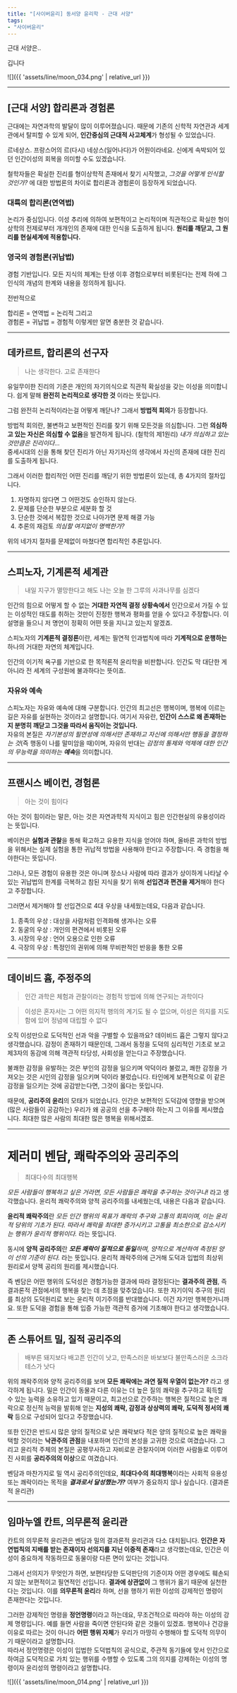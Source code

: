 ```yaml
---
title: "[사이버윤리] 동서양 윤리학 - 근대 서양"
tags:
- "사이버윤리"
---
```

근대 서양은..

깁니다

![]({{ 'assets/line/moon_034.png' | relative_url }})

***

## [근대 서양] 합리론과 경험론
근대에는 자연과학의 발달이 많이 이루어졌습니다. 때문에 기존의 신학적 자연관과 세계관에서 탈피할 수 있게 되어, **인간중심의 근대적 사고체계**가 형성될 수 있었습니다.

르네상스. 프랑스어의 르(다시) 네상스(일어나다)가 어원이라네요. 신에게 속박되어 있던 인간이성의 회복을 의미할 수도 있겠습니다.

철학자들은 확실한 진리를 형이상학적 존재에서 찾기 시작했고, *그것을 어떻게 인식할 것인가?* 에 대한 방법론의 차이로 합리론과 경험론이 등장하게 되었습니다.

### 대륙의 합리론(연역법)
논리가 중심입니다. 이성 추리에 의하여 보편적이고 논리적이며 직관적으로 확실한 형이상학의 전제로부터 개개인의 존재에 대한 인식을 도출하게 됩니다. **원리를 깨닫고, 그 원리를 현실세계에 적용합니다.**

### 영국의 경험론(귀납법)
경험 기반입니다. 모든 지식의 체계는 탄생 이후 경험으로부터 비롯된다는 전제 하에 그 인식의 개념의 한계와 내용을 정의하게 됩니다.

전반적으로 

합리론 = 연역법 = 논리적 그리고<br>
경험론 = 귀납법 = 경험적 이렇게만 알면 충분한 것 같습니다.

***

## 데카르트, 합리론의 선구자
>나는 생각한다. 고로 존재한다

유일무이한 진리의 기준은 개인의 자기의식으로 직관적 확실성을 갖는 이성을 의미합니다. 쉽게 말해 **완전히 논리적으로 생각한 것** 이라는 뜻입니다.

그럼 완전히 논리적이라는걸 어떻게 깨닫나? 그래서 **방법적 회의**가 등장합니다.

방법적 회의란, 불변하고 보편적인 진리를 찾기 위해 모든것을 의심합니다. 그런 **의심하고 있는 자신은 의심할 수 없음**을 발견하게 됩니다. (철학의 제1원리) *내가 의심하고 있는 것만큼은 진리이다...* <br>
중세시대의 신을 통해 찾던 진리가 아닌 자기자신의 생각에서 자신의 존재에 대한 진리를 도출하게 됩니다.

그래서 이러한 합리적인 어떤 진리를 깨닫기 위한 방법론이 있는데, 총 4가지의 절차입니다.
1. 자명하지 않다면 그 어떤것도 승인하지 않는다. 
2. 문제를 단순한 부분으로 세분화 할 것
3. 단순한 것에서 복잡한 것으로 나아가면 문제 해결 가능
4. 추론의 재검토 *의심할 여지없이 명백한가?*

위의 네가지 절차를 문제없이 마쳤다면 합리적인 추론입니다.

***

## 스피노자, 기계론적 세계관
>내일 지구가 멸망한다고 해도 나는 오늘 한 그루의 사과나무를 심겠다

인간의 힘으로 어떻게 할 수 없는 **거대한 자연적 결정 상황속에서** 인간으로서 가질 수 있는 이성적인 태도를 취하는 것만이 진정한 행복과 평화를 얻을 수 있다고 주장합니다. 이 설명을 들으니 저 명언이 정확히 어떤 뜻을 지니고 있는지 알겠죠.

스피노자의 **기계론적 결정론**이란, 세계는 필연적 인과법칙에 따라 **기계적으로 운행하는** 하나의 거대한 자연의 체계입니다.

인간의 이기적 욕구를 기반으로 한 목적론적 윤리학을 비판합니다. 인간도 막 대단한 게 아니라 전 세계의 구성원에 불과하다는 뜻이죠.

### 자유와 예속
스피노자는 자유와 예속에 대해 구분합니다. 인간의 최고선은 행복이며, 행복에 이르는 길은 자유를 실현하는 것이라고 설명합니다. 여기서 자유란, **인간이 스스로 왜 존재하는지 분명히 깨닫고 그것을 따라서 움직이는 것입니다.**<br>
자유의 본질은 *자기본성의 필연성에 의해서만 존재하고 자신에 의해서만 행동을 결정하는 것*(즉 행동이 나를 말미암을 때)이며, 자유의 반대는 *감정의 통제와 억제에 대한 인간의 무능력을 의미하는 **예속***을 의미합니다.

***

## 프랜시스 베이컨, 경험론
>아는 것이 힘이다

아는 것이 힘이라는 말은, 아는 것은 자연과학적 지식이고 힘은 인간현실의 유용성이라는 뜻입니다.

베이컨은 **실험과 관찰**을 통해 확고하고 유용한 지식을 얻어야 하며, 올바른 과학의 방법을 위해서는 실제 실험을 통한 귀납적 방법을 사용해야 한다고 주장합니다. 즉 경험을 해야한다는 뜻입니다.

그러나, 모든 경험이 유용한 것은 아니며 장소나 사람에 따라 결과가 상이하게 나타날 수 있는 귀납법의 한계를 극복하고 참된 지식을 찾기 위해 **선입견과 편견을 제거**해야 한다고 주장합니다.

그러면서 제거해야 할 선입견으로 4대 우상을 내세웠는데요, 다음과 같습니다.

1. 종족의 우상 : 대상을 사람처럼 인격화해 생겨나는 오류
2. 동굴의 우상 : 개인의 편견에서 비롯된 오류
3. 시장의 우상 : 언어 오용으로 인한 오류
4. 극장의 우상 : 특정인의 권위에 의해 무비판적인 반응을 통한 오류

***

## 데이비드 흄, 주정주의
> 인간 과학은 체험과 관찰이라는 경험적 방법에 의해 연구되는 과학이다

>이성은 혼자서는 그 어떤 의지적 행의의 계기도 될 수 없으며, 이성은 의지를 지도함에 있어 정념에 대립할 수 없다

오직 이성만으로 도덕적인 선과 악을 구별할 수 있을까요? 데이비드 흄은 그렇지 않다고 생각했습니다. 감정이 존재하기 때문인데, 그래서 동정을 도덕의 심리적인 기초로 보고 제3자의 동감에 의해 객관적 타당성, 사회성을 얻는다고 주장했습니다.

불쾌한 감정을 유발하는 것은 부인의 감정을 일으키며 악덕이라 불렀고, 쾌한 감정을 가져오는 것은 시인의 감정을 일으키며 덕이라 불렀습니다. 타인에게 보편적으로 이 같은 감정을 일으키는 것에 공감받는다면, 그것이 옳다는 뜻입니다.

때문에, **공리주의 윤리**의 모태가 되었습니다. 인간은 보편적인 도덕감에 영향을 받으며(많은 사람들이 공감하는) 우리가 왜 공공의 선을 추구해야 하는지 그 이유를 제시했습니다. 최대한 많은 사람의 최대한 많은 행복을 위해서겠죠.

***

# 제러미 벤담, 쾌락주의와 공리주의
>최대다수의 최대행복

*모든 사람들이 행복하고 싶은 거라면, 모든 사람들은 쾌락을 추구하는 것이구나!* 라고 생각했습니다. 윤리적 쾌락주의와 양적 공리주의를 내세웠는데, 내용은 다음과 같습니다.

**윤리적 쾌락주의**란 *모든 인간 행위의 목표가 쾌락의 추구와 고통의 회피이며, 이는 윤리적 당위의 기초가 된다. 따라서 쾌락을 최대한 증가시키고 고통을 최소한으로 감소시키는 행위가 윤리적 행위이다.* 라는 뜻입니다.

동시에 **양적 공리주의**란 ***모든 쾌락이 질적으로 동일**하며, 양적으로 계산하여 측정된 양이 선의 기준이 된다.* 라는 뜻입니다. 윤리적 쾌락주의에 근거해 도덕과 입법의 최상위 원리로서 양젝 공리의 원리를 제시했습니다.

즉 벤담은 어떤 행위의 도덕성은 경험가능한 결과에 따라 결정된다는 **결과주의 관점**, 즉 결과론적 관점에서의 행복을 찾는 데 초점을 맞추었습니다. 또한 자기이익 추구의 원리를 최상의 도덕원리로 보는 윤리적 이기주의를 반대했습니다. 이건 자기만 행복한거니까요. 또한 도덕을 경험을 통해 입증 가능한 객관적 증거에 기초해야 한다고 생각했습니다.

***

## 존 스튜어트 밀, 질적 공리주의
> 배부른 돼지보다 배고픈 인간이 낫고, 만족스러운 바보보다 불만족스러운 소크라테스가 낫다

위의 쾌락주의와 양적 공리주의를 보며 **모든 쾌락에는 과연 질적 우열이 없는가?** 라고 생각하게 됩니다. 밀은 인간이 동물과 다른 이유는 더 높은 질의 쾌락을 추구하고 획득할 수 있는 능력을 소유하고 있기 때문이고, 최고선으로 간주하는 행복은 질적으로 높은 쾌락으로 정신적 능력을 발휘해 얻는 **지성의 쾌락, 감정과 상상력의 쾌락, 도덕적 정서의 쾌락** 등으로 구성되어 있다고 주장했습니다.

또한 인간은 반드시 많은 양의 질적으로 낮은 쾌락보다 적은 양의 질적으로 높은 쾌락을 택할 것이라는 **낙관주의 관점**을 내포하며 인간의 본성을 고귀한 것으로 여겼습니다. 그리고 윤리적 주체의 본질은 공평무사하고 자비로운 관찰자이며 이러한 사람들로 이루어진 사회를 **공리주의의 이상**으로 여겼습니다.

벤담과 마찬가지로 밀 역시 공리주의인데요, **최대다수의 최대행복**이라는 사회적 유용성 또는 쾌락이라는 목적을 ***결과로서 달성했는가?*** 여부가 중요하지 않나 싶습니다. (결과론적 윤리관)

***

## 임마누엘 칸트, 의무론적 윤리관
칸트의 의무론적 윤리관은 벤담과 밀의 결과론적 윤리관과 다소 대치됩니다. **인간은 자연법칙의 지배를 받는 존재이자 선의지를 지닌 이중적 존재**라고 생각했는데요, 인간은 이성이 중요하게 작동하므로 동물이랑 다른 면이 있다는 것입니다.

그래서 선의지가 무엇인가 하면, 보편타당한 도덕판단의 기준이자 어떤 경우에도 훼손되지 않는 보편적이고 필연적인 선입니다. **결과에 상관없이** 그 행위가 옳기 때문에 실천한다는 것입니다. 이를 **의무론적 윤리**라 하며, 선을 행하기 위한 이성의 강제적인 명령이 존재한다는 것입니다.

그러한 강제적인 명령을 **정언명령**이라고 하는데요, 무조건적으로 따라야 하는 이성의 강제 명령입니다. 예를 들면 사람을 죽이면 안된다와 같은 것들이 있겠죠. 행복이나 건강을 이유로 따르는 것이 아니라 **어떤 행위 자체**가 우리가 마땅히 수행해야 할 도덕적 의무이기 때문이라고 설명합니다.<br>
따라서 정언명령은 이성이 입법한 도덕법칙의 공식으로, 주관적 동기들에 맞서 인간으로 하여금 도덕적으로 가치 있는 행위를 수행할 수 있도록 그의 의지를 강제하는 이성의 명령이자 윤리성의 명령이라고 설명합니다.

![]({{ 'assets/line/moon_014.png' | relative_url }})